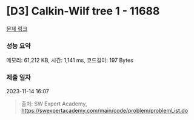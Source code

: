 # [D3] Calkin-Wilf tree 1 - 11688 

[문제 링크](https://swexpertacademy.com/main/code/problem/problemDetail.do?contestProbId=AXgZSOn6ApIDFASW) 

### 성능 요약

메모리: 61,212 KB, 시간: 1,141 ms, 코드길이: 197 Bytes

### 제출 일자

2023-11-14 16:07



> 출처: SW Expert Academy, https://swexpertacademy.com/main/code/problem/problemList.do